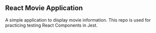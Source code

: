 ## React Movie Application

A simple application to display movie information. This repo is used for practicing testing React Components in Jest.
